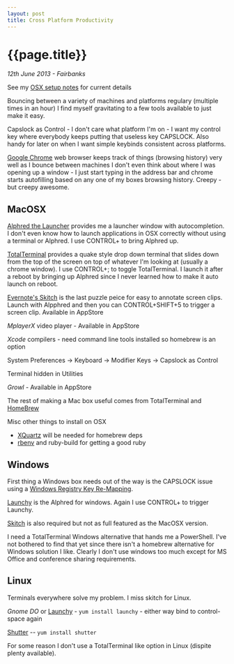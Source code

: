 ```yaml
---
layout: post
title: Cross Platform Productivity
---
```


# {{page.title}}

_12th June 2013 - Fairbanks_

<p class="alert alert-success"> See my <a href="/topics/osx-setup.htlm">OSX setup notes</a> for current details </p>

Bouncing between a variety of machines and platforms regulary (multiple times in an hour) I find myself gravitating to a few tools available to just make it easy.  

Capslock as Control - I don't care what platform I'm on - I want my control key where everybody keeps putting that useless key CAPSLOCK.  Also handy for later on when I want simple keybinds consistent across platforms.

[Google Chrome](http://google.com/chrome) web browser keeps track of things (browsing history) very well as I bounce between machines I don't even think about where I was opening up a window - I just start typing in the address bar and chrome starts autofilling based on any one of my boxes browsing history.  Creepy - but creepy awesome.

## MacOSX

[Alphred the Launcher](http://www.alfredapp.com/) provides me a launcher window with autocompletion.  I don't even know how to launch applications in OSX correctly without using a terminal or Alphred.  I use CONTROL+<space> to bring Alphred up.

[TotalTerminal](http://totalterminal.binaryage.com/) provides a quake style drop down terminal that slides down from the top of the screen on top of whatever I'm looking at (usually a chrome window).  I use CONTROL+; to toggle TotalTerminal.  I launch it after a reboot by bringing up Alphred since I never learned how to make it auto launch on reboot.

[Evernote's Skitch](http://evernote.com/skitch/) is the last puzzle peice for easy to annotate screen clips.  Launch with Alpphred and then you can CONTROL+SHIFT+5 to trigger a screen clip. Available in AppStore

*MplayerX* video player - Available in AppStore

*Xcode* compilers - need command line tools installed so homebrew is an option

System Preferences -> Keyboard -> Modifier Keys -> Capslock as Control

Terminal hidden in Utilities

*Growl* - Available in AppStore  

The rest of making a Mac box useful comes from TotalTerminal and [HomeBrew](http://mxcl.github.io/homebrew/)

Misc other things to install on OSX

* [XQuartz](http://xquartz.macosforge.org/landing/) will be needed for homebrew deps
* [rbenv](http://rbenv.org/) and ruby-build for getting a good ruby


## Windows

First thing a Windows box needs out of the way is the CAPSLOCK issue using a [Windows Registry Key Re-Mapping](http://www.howtogeek.com/howto/windows-vista/disable-caps-lock-key-in-windows-vista/).

[Launchy](http://www.launchy.net/) is the Alphred for windows.  Again I use CONTROL+<space> to trigger Launchy.

[Skitch](http://evernote.com/skitch) is also required but not as full featured as the MacOSX version.

I need a TotalTerminal Windows alternative that hands me a PowerShell. I've not bothered to find that yet since there isn't a homebrew alternative for Windows solution I like.  Clearly I don't use windows too much except for MS Office and conference sharing requirements.

## Linux

Terminals everywhere solve my problem.  I miss skitch for Linux.

*Gnome DO* or [Launchy](http://www.launchy.net/) - `yum install launchy` - either way bind to control-space again

[Shutter](http://shutter-project.org/) -- `yum install shutter`

For some reason I don't use a TotalTerminal like option in Linux
(dispite plenty available).
